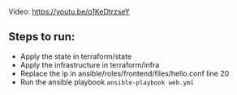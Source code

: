 Video: https://youtu.be/o1KeDtrzseY

## Steps to run:
- Apply the state in terraform/state
- Apply the infrastructure in terraform/infra
- Replace the ip in ansible/roles/frontend/files/hello.conf line 20
- Run the ansible playbook `ansible-playbook web.yml`